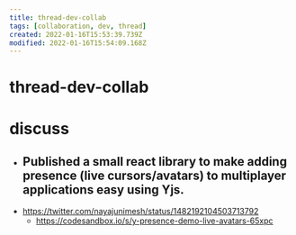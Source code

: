 ```yaml
---
title: thread-dev-collab
tags: [collaboration, dev, thread]
created: 2022-01-16T15:53:39.739Z
modified: 2022-01-16T15:54:09.168Z
---
```


# thread-dev-collab

# discuss

- ## Published a small react library to make adding presence (live cursors/avatars) to multiplayer applications easy using Yjs. 
- https://twitter.com/nayajunimesh/status/1482192104503713792
  - https://codesandbox.io/s/y-presence-demo-live-avatars-65xpc
